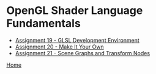 OpenGL Shader Language Fundamentals
===================================

* [Assignment 19 - GLSL Development Environment](../../../assignments/19.md)
* [Assignment 20 - Make It Your Own](../../../assignments/20.md)
* [Assignment 21 - Scene Graphs and Transform Nodes](../../../assignments/21.md)

[Home](../../..)
